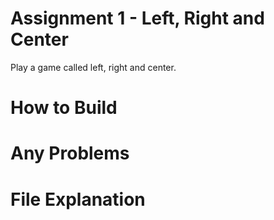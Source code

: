 # Assignment 1 - Left, Right and Center

Play a game called left, right and center.

# How to Build

# Any Problems

# File Explanation
